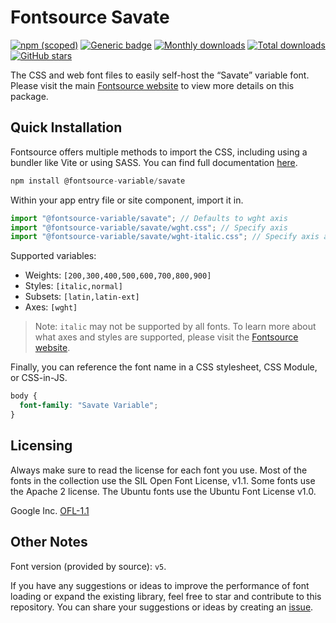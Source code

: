 # Fontsource Savate

[![npm (scoped)](https://img.shields.io/npm/v/@fontsource-variable/savate?color=brightgreen)](https://www.npmjs.com/package/@fontsource-variable/savate) [![Generic badge](https://img.shields.io/badge/fontsource-passing-brightgreen)](https://github.com/fontsource/fontsource) [![Monthly downloads](https://badgen.net/npm/dm/@fontsource-variable/savate)](https://github.com/fontsource/fontsource) [![Total downloads](https://badgen.net/npm/dt/@fontsource-variable/savate)](https://github.com/fontsource/fontsource) [![GitHub stars](https://img.shields.io/github/stars/fontsource/fontsource.svg?style=social&label=Star)](https://github.com/fontsource/fontsource/stargazers)

The CSS and web font files to easily self-host the “Savate” variable font. Please visit the main [Fontsource website](https://fontsource.org/fonts/savate) to view more details on this package.

## Quick Installation

Fontsource offers multiple methods to import the CSS, including using a bundler like Vite or using SASS. You can find full documentation [here](https://fontsource.org/docs/getting-started/introduction).

```javascript
npm install @fontsource-variable/savate
```

Within your app entry file or site component, import it in.

```javascript
import "@fontsource-variable/savate"; // Defaults to wght axis
import "@fontsource-variable/savate/wght.css"; // Specify axis
import "@fontsource-variable/savate/wght-italic.css"; // Specify axis and style
```

Supported variables:
- Weights: `[200,300,400,500,600,700,800,900]`
- Styles: `[italic,normal]`
- Subsets: `[latin,latin-ext]`
- Axes: `[wght]`

> Note: `italic` may not be supported by all fonts. To learn more about what axes and styles are supported, please visit the [Fontsource website](https://fontsource.org/fonts/savate).

Finally, you can reference the font name in a CSS stylesheet, CSS Module, or CSS-in-JS.

```css
body {
  font-family: "Savate Variable";
}
```

## Licensing
Always make sure to read the license for each font you use. Most of the fonts in the collection use the SIL Open Font License, v1.1. Some fonts use the Apache 2 license. The Ubuntu fonts use the Ubuntu Font License v1.0.

Google Inc.
[OFL-1.1](http://scripts.sil.org/OFL)

## Other Notes
Font version (provided by source): `v5`.

If you have any suggestions or ideas to improve the performance of font loading or expand the existing library, feel free to star and contribute to this repository. You can share your suggestions or ideas by creating an [issue](https://github.com/fontsource/fontsource/issues).